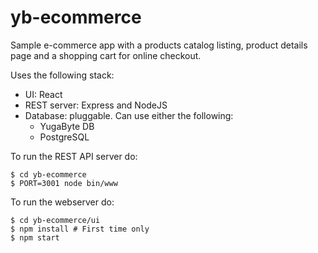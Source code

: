 # yb-ecommerce

Sample e-commerce app with a products catalog listing, product details page and a shopping cart for online checkout.

Uses the following stack:
* UI: React
* REST server: Express and NodeJS
* Database: pluggable. Can use either the following:
    * YugaByte DB
    * PostgreSQL

To run the REST API server do:
```
$ cd yb-ecommerce
$ PORT=3001 node bin/www
```

To run the webserver do:
```
$ cd yb-ecommerce/ui
$ npm install # First time only
$ npm start
```
